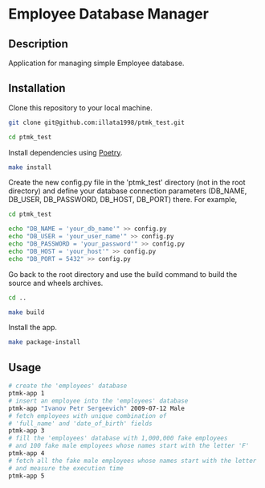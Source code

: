 # Employee Database Manager

## Description
Application for managing simple Employee database.

## Installation
Clone this repository to your local machine.
```bash
git clone git@github.com:illata1998/ptmk_test.git

cd ptmk_test
```
Install dependencies using [Poetry](https://python-poetry.org/docs/).
```bash
make install
```
Create the new config.py file in the 'ptmk_test' directory (not in the root directory) and define your database connection parameters (DB_NAME, DB_USER, DB_PASSWORD, DB_HOST, DB_PORT) there. For example,
```bash
cd ptmk_test

echo "DB_NAME = 'your_db_name'" >> config.py
echo "DB_USER = 'your_user_name'" >> config.py
echo "DB_PASSWORD = 'your_password'" >> config.py
echo "DB_HOST = 'your_host'" >> config.py
echo "DB_PORT = 5432" >> config.py
```
Go back to the root directory and use the build command to build the source and wheels archives.
```bash
cd ..

make build
```
Install the app.
```bash
make package-install
```

## Usage
```bash
# create the 'employees' database
ptmk-app 1
# insert an employee into the 'employees' database
ptmk-app "Ivanov Petr Sergeevich" 2009-07-12 Male
# fetch employees with unique combination of 
# 'full_name' and 'date_of_birth' fields
ptmk-app 3
# fill the 'employees' database with 1,000,000 fake employees
# and 100 fake male employees whose names start with the letter 'F'
ptmk-app 4
# fetch all the fake male employees whose names start with the letter 'F'
# and measure the execution time
ptmk-app 5
```